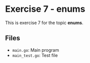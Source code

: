 # Exercise 7 - enums

This is exercise 7 for the topic **enums**.

## Files
- `main.go`: Main program
- `main_test.go`: Test file

